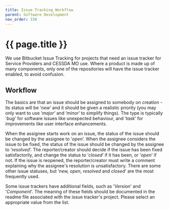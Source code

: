 ```yaml
---
title: Issue Tracking Workflow
parent: Software Development
nav_order: 150
---
```


# {{ page.title }}

We use Bitbucket Issue Tracking for projects that need an issue tracker for Service Providers and CESSDA MO use.
Where a product is made up of many components, only one of the repositories will have the issue tracker enabled, to avoid confusion.

## Workflow

The basics are that an issue should be assigned to somebody on creation - its status will be ‘*new*’
and it should be given a realistic priority (you may only want to use ‘*major*’ and ‘*minor*’ to simplify things).
The type is typically '*bug*' for software issues like unexpected behaviour,
and ‘*task*’ for improvements like user interface enhancements.

When the assignee starts work on an issue, the status of the issue should be changed by the assignee to ‘*open*’.
When the assignee considers the issue to be fixed, the status of the issue should be changed by the assignee to ‘*resolved*’.
The reporter/creator should decide if the issue has been fixed satisfactorily,
and change the status to ‘*closed*’ if it has been, or ‘*open*’ if not. If the issue is reopened,
the reporter/creator must write a comment explaining why the assignee's resolution is unsatisfactory.
There are some other issue statuses, but ‘*new, open, resolved* and *closed*’ are the most frequently used.

Some issue trackers have additional fields, such as '*Version*' and '*Component*'.
The meaning of these fields should be documented in the readme file associated with the issue tracker's project.
Please select an appropriate value from the list.
